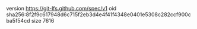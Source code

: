 version https://git-lfs.github.com/spec/v1
oid sha256:8f2f9c617948d6c715f2eb3d4e4f41f4348e0401e5308c282ccf900cba5f54cd
size 7616
